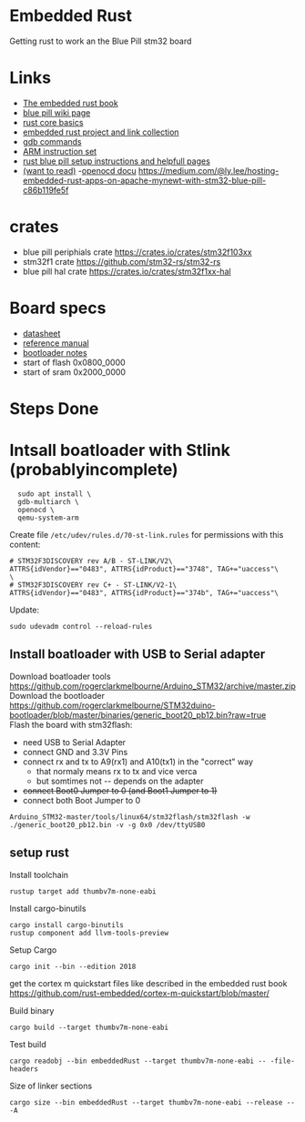 # Embedded Rust
Getting rust to work an the Blue Pill stm32 board

# Links
- [The embedded rust book](https://rust-embedded.github.io/book/intro/index.html)
- [blue pill wiki page](https://wiki.stm32duino.com/index.php?title=Blue_Pill)
- [rust core basics](https://os.phil-opp.com/freestanding-rust-binary/)
- [embedded rust project and link collection](https://github.com/rust-embedded/awesome-embedded-rust)
- [gdb commands](https://darkdust.net/files/GDB%20Cheat%20Sheet.pdf)
- [ARM instruction set](http://www.peter-cockerell.net/aalp/html/ch-3.html)
- [rust blue pill setup instructions and helpfull pages](https://github.com/lupyuen/stm32-blue-pill-rust)
- [(want to read)](http://blog.japaric.io/brave-new-io/)
-[openocd docu](http://openocd.org/doc-release/pdf/openocd.pdf)
https://medium.com/@ly.lee/hosting-embedded-rust-apps-on-apache-mynewt-with-stm32-blue-pill-c86b119fe5f

# crates
- blue pill periphials crate https://crates.io/crates/stm32f103xx
- stm32f1 crate https://github.com/stm32-rs/stm32-rs
- blue pill hal crate https://crates.io/crates/stm32f1xx-hal

# Board specs
- [datasheet](https://www.st.com/resource/en/datasheet/stm32f103c8.pdf)
- [reference manual](https://www.st.com/content/ccc/resource/technical/document/reference_manual/59/b9/ba/7f/11/af/43/d5/CD00171190.pdf/files/CD00171190.pdf/jcr:content/translations/en.CD00171190.pdf)
- [bootloader notes](https://www.st.com/content/ccc/resource/technical/document/application_note/b9/9b/16/3a/12/1e/40/0c/CD00167594.pdf/files/CD00167594.pdf/jcr:content/translations/en.CD00167594.pdf)
- start of flash 0x0800_0000
- start of sram 0x2000_0000

# Steps Done
# Intsall boatloader with Stlink (probablyincomplete)
```
  sudo apt install \
  gdb-multiarch \
  openocd \
  qemu-system-arm
```

Create file ``/etc/udev/rules.d/70-st-link.rules`` for permissions with this content:
```
# STM32F3DISCOVERY rev A/B - ST-LINK/V2\
ATTRS{idVendor}=="0483", ATTRS{idProduct}=="3748", TAG+="uaccess"\
\
# STM32F3DISCOVERY rev C+ - ST-LINK/V2-1\
ATTRS{idVendor}=="0483", ATTRS{idProduct}=="374b", TAG+="uaccess"\
```

Update:
```
sudo udevadm control --reload-rules
```
## Install boatloader with USB to Serial adapter
Download boatloader tools https://github.com/rogerclarkmelbourne/Arduino_STM32/archive/master.zip  
Download the bootloader https://github.com/rogerclarkmelbourne/STM32duino-bootloader/blob/master/binaries/generic_boot20_pb12.bin?raw=true  
Flash the board with stm32flash:
- need USB to Serial Adapter
- connect GND and 3.3V Pins
- connect rx and tx to A9(rx1) and A10(tx1) in the "correct" way
  - that normaly means rx to tx and vice verca
  - but somtimes not -- depends on the adapter
- ~~connect Boot0 Jumper to 0 (and Boot1 Jumper to 1)~~
- connect both Boot Jumper to 0

```
Arduino_STM32-master/tools/linux64/stm32flash/stm32flash -w ./generic_boot20_pb12.bin -v -g 0x0 /dev/ttyUSB0
```

## setup rust
Install toolchain
```
rustup target add thumbv7m-none-eabi
```
Install cargo-binutils
```
cargo install cargo-binutils
rustup component add llvm-tools-preview
```
Setup Cargo 
```
cargo init --bin --edition 2018
```

get the cortex m quickstart files like described in the embedded rust book  
https://github.com/rust-embedded/cortex-m-quickstart/blob/master/
  
Build binary
```
cargo build --target thumbv7m-none-eabi
```

Test build
```
cargo readobj --bin embeddedRust --target thumbv7m-none-eabi -- -file-headers
```

Size of linker sections
```
cargo size --bin embeddedRust --target thumbv7m-none-eabi --release -- -A
```
